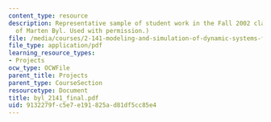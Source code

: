 ```yaml
---
content_type: resource
description: Representative sample of student work in the Fall 2002 class. (Courtesy
  of Marten Byl. Used with permission.)
file: /media/courses/2-141-modeling-and-simulation-of-dynamic-systems-fall-2006/9132279fc5e7e191825ad81df5cc85e4_byl_2141_final.pdf
file_type: application/pdf
learning_resource_types:
- Projects
ocw_type: OCWFile
parent_title: Projects
parent_type: CourseSection
resourcetype: Document
title: byl_2141_final.pdf
uid: 9132279f-c5e7-e191-825a-d81df5cc85e4
---
```

